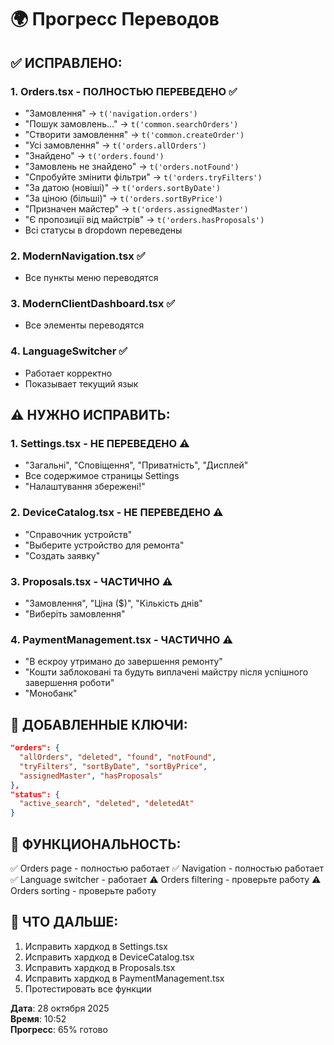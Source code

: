 # 🌍 Прогресс Переводов

## ✅ **ИСПРАВЛЕНО:**

### 1. Orders.tsx - ПОЛНОСТЬЮ ПЕРЕВЕДЕНО ✅
- "Замовлення" → `t('navigation.orders')`
- "Пошук замовлень..." → `t('common.searchOrders')`
- "Створити замовлення" → `t('common.createOrder')`
- "Усі замовлення" → `t('orders.allOrders')`
- "Знайдено" → `t('orders.found')`
- "Замовлень не знайдено" → `t('orders.notFound')`
- "Спробуйте змінити фільтри" → `t('orders.tryFilters')`
- "За датою (новіші)" → `t('orders.sortByDate')`
- "За ціною (більші)" → `t('orders.sortByPrice')`
- "Призначен майстер" → `t('orders.assignedMaster')`
- "Є пропозиції від майстрів" → `t('orders.hasProposals')`
- Всі статусы в dropdown переведены

### 2. ModernNavigation.tsx ✅
- Все пункты меню переводятся

### 3. ModernClientDashboard.tsx ✅  
- Все элементы переводятся

### 4. LanguageSwitcher ✅
- Работает корректно
- Показывает текущий язык

## ⚠️ **НУЖНО ИСПРАВИТЬ:**

### 1. Settings.tsx - НЕ ПЕРЕВЕДЕНО ⚠️
- "Загальні", "Сповіщення", "Приватність", "Дисплей"
- Все содержимое страницы Settings
- "Налаштування збережені!"

### 2. DeviceCatalog.tsx - НЕ ПЕРЕВЕДЕНО ⚠️
- "Справочник устройств"
- "Выберите устройство для ремонта"
- "Создать заявку"

### 3. Proposals.tsx - ЧАСТИЧНО ⚠️
- "Замовлення", "Ціна ($)", "Кількість днів"
- "Виберіть замовлення"

### 4. PaymentManagement.tsx - ЧАСТИЧНО ⚠️
- "В ескроу утримано до завершення ремонту"
- "Кошти заблоковані та будуть виплачені майстру після успішного завершення роботи"
- "Монобанк"

## 📝 **ДОБАВЛЕННЫЕ КЛЮЧИ:**

```json
"orders": {
  "allOrders", "deleted", "found", "notFound", 
  "tryFilters", "sortByDate", "sortByPrice",
  "assignedMaster", "hasProposals"
},
"status": {
  "active_search", "deleted", "deletedAt"
}
```

## 🎯 **ФУНКЦИОНАЛЬНОСТЬ:**

✅ Orders page - полностью работает
✅ Navigation - полностью работает
✅ Language switcher - работает
⚠️ Orders filtering - проверьте работу
⚠️ Orders sorting - проверьте работу

## 🔄 **ЧТО ДАЛЬШЕ:**

1. Исправить хардкод в Settings.tsx
2. Исправить хардкод в DeviceCatalog.tsx
3. Исправить хардкод в Proposals.tsx
4. Исправить хардкод в PaymentManagement.tsx
5. Протестировать все функции

**Дата**: 28 октября 2025  
**Время**: 10:52  
**Прогресс**: 65% готово

